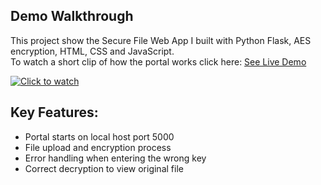 ## Demo Walkthrough
This project show the Secure File Web App I built with Python Flask, AES encryption, HTML, CSS and JavaScript. <br>
To watch a short clip of how the portal works click here: [See Live Demo](https://bit.ly/47uz1WI)

[![Click to watch](https://lh3.googleusercontent.com/d/1VwdIYuGqyTzV9tjNg6Jd8KTV080l_TcY=w600-h600)](bit.ly/47iNjtF)

## Key Features:
- Portal starts on local host port 5000
- File upload and encryption process
- Error handling when entering the wrong key
- Correct decryption to view original file
